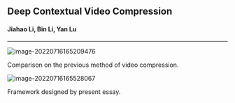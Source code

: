 ## Deep Contextual Video Compression

#### Jiahao Li, Bin Li, Yan Lu

---

![image-20220716165209476](https://github.com/huaihailv/Essay_share/blob/main/DCVC.assets\image-20220716165209476.png)

Comparison on the previous method of video compression.

![image-20220716165528067](C:\Users\12630\Desktop\essay_reading\DCVC.assets\image-20220716165528067.png)

Framework designed by present essay.
